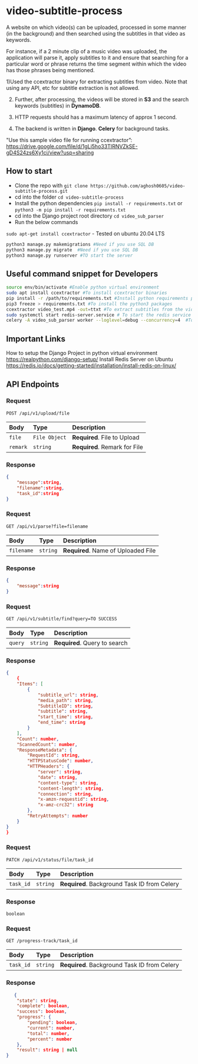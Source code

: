 # video-subtitle-process

A website on which video(s) can be uploaded, processed in some manner (in the background) and then searched using the subtitles in that video as keywords.

For instance, if a 2 minute clip of a music video was uploaded, the application will parse it, apply subtitles to it and ensure that searching for a particular word or phrase returns the time segment within which the video has those phrases being mentioned.

1)Used the ccextractor binary for extracting subtitles from video. Note that using any API, etc for subtitle extraction is not allowed.

2. Further, after processing, the videos will be stored in **S3** and the search keywords (subtitles) in **DynamoDB**.

3. HTTP requests should has a maximum latency of approx 1 second.

4. The backend is written in **Django**. **Celery** for background tasks.

"Use this sample video file for running ccextractor”: https://drive.google.com/file/d/1gLi5ho33TIRNVZkSE-gD4S24zs6Xy1ci/view?usp=sharing

## How to start

- Clone the repo with `git clone https://github.com/aghosh0605/video-subtitle-process.git`
- cd into the folder `cd video-subtitle-process`
- Install the python dependencies `pip install -r requirements.txt` or `python3 -m pip install -r requirements.txt`
- cd into the Django project root directory `cd video_sub_parser`
- Run the below commands

`sudo apt-get install ccextractor` - Tested on ubuntu 20.04 LTS

```python
python3 manage.py makemigrations #Need if you use SQL DB
python3 manage.py migrate  #Need if you use SQL DB
python3 manage.py runserver #TO start the server
```

## Useful command snippet for Developers

```bash
source env/bin/activate #Enable python virtual environment
sudo apt install ccextractor #To install ccextractor binaries
pip install -r /path/to/requirements.txt #Install python requirements packages
pip3 freeze > requirements.txt #To install the python3 packages
ccextractor video_test.mp4 -out=ttxt #To extract subtitles from the video
sudo systemctl start redis-server.service # To start the redis service
celery -A video_sub_parser worker --loglevel=debug --concurrency=4  #To start celery instance
```

## Important Links

How to setup the Django Project in python virtual environment https://realpython.com/django-setup/
Install Redis Server on Ubuntu https://redis.io/docs/getting-started/installation/install-redis-on-linux/

## API Endpoints

### Request

`POST /api/v1/upload/file`

| Body     | Type          | Description                   |
| :------- | :------------ | :---------------------------- |
| `file`   | `File Object` | **Required**. File to Upload  |
| `remark` | `string`      | **Required**. Remark for File |

### Response

```JSON
{
    "message":string,
    "filename":string,
    "task_id":string
}
```

### Request

`GET /api/v1/parse?file=filename`

| Body       | Type     | Description                         |
| :--------- | :------- | :---------------------------------- |
| `filename` | `string` | **Required**. Name of Uploaded File |

### Response

```JSON
{
    "message":string
}
```

### Request

`GET /api/v1/subtitle/find?query=TO SUCCESS`

| Body    | Type     | Description                   |
| :------ | :------- | :---------------------------- |
| `query` | `string` | **Required**. Query to search |

### Response

```JSON
{
    {
    "Items": [
        {
            "subtitle_url": string,
            "media_path": string,
            "SubtitleID": string,
            "subtitle": string,
            "start_time": string,
            "end_time": string
        }
    ],
    "Count": number,
    "ScannedCount": number,
    "ResponseMetadata": {
        "RequestId": string,
        "HTTPStatusCode": number,
        "HTTPHeaders": {
            "server": string,
            "date": string,
            "content-type": string,
            "content-length": string,
            "connection": string,
            "x-amzn-requestid": string,
            "x-amz-crc32": string
        },
        "RetryAttempts": number
    }
}
}
```

### Request

`PATCH /api/v1/status/file/task_id`

| Body      | Type     | Description                                  |
| :-------- | :------- | :------------------------------------------- |
| `task_id` | `string` | **Required**. Background Task ID from Celery |

### Response

```
boolean
```

### Request

`GET /progress-track/task_id`

| Body      | Type     | Description                                  |
| :-------- | :------- | :------------------------------------------- |
| `task_id` | `string` | **Required**. Background Task ID from Celery |

### Response

```JSON
   {
    "state": string,
    "complete": boolean,
    "success": boolean,
    "progress": {
        "pending": boolean,
        "current": number,
        "total": number,
        "percent": number
    },
    "result": string | null
}
```
